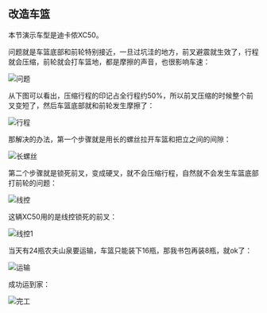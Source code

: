 ## 改造车篮
本节演示车型是迪卡侬XC50。

问题就是车篮底部和前轮特别接近，一旦过坑洼的地方，前叉避震就生效了，行程就会压缩，前轮就会打车篮地，都是摩擦的声音，也很影响车速：

![问题](../images/0-维修自行车/21-改造车篮/问题.webp)

从下图可以看出，压缩行程的印记占全行程约50%，所以前叉压缩的时候整个前叉变短了，然后车篮底部就和前轮发生摩擦了：

![行程](../images/0-维修自行车/21-改造车篮/行程.jpg)

那解决的办法，第一个步骤就是用长的螺丝拉开车篮和把立之间的间隙：

![长螺丝](../images/0-维修自行车/21-改造车篮/长螺丝.webp)

第二个步骤就是锁死前叉，变成硬叉，就不会压缩行程，自然就不会发生车篮底部打前轮的问题：

![线控](../images/0-维修自行车/21-改造车篮/线控.jpg)

这辆XC50用的是线控锁死的前叉：

![线控1](../images/0-维修自行车/21-改造车篮/线控1.webp)

当天有24瓶农夫山泉要运输，车篮只能装下16瓶，那我书包再装8瓶，就ok了：

![运输](../images/0-维修自行车/21-改造车篮/运输.webp)

成功运到家：

![完工](../images/0-维修自行车/21-改造车篮/完工.webp)